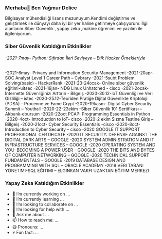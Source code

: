 ### Merhaba👋 Ben Yağmur Delice

Bilgisayar mühendisliği lisans mezunuyum.Kendimi değiştirme ve geliştirmek ile  dünyayı daha iyi bir yer haline getirmeye çalışıyorum. İlgi alanlarım Siber Güvenlik , yapay zeka ,makine öğrenimi ve yazılım ile ilgileniyorum. 

<h3>Siber Güvenlik Katıldığım Etkinlikler</h3>

<h6>-2021-7may- Python: Sıfırdan İleri Seviyeye – Etik Hacker Örnekleriyle </h6>
-2021-6may- Privacy and Information Security Management
-2021-20apr-SOC Analyst Level 1 Career Path – Cybrary
-2021-5subt Problem Solving(basic) - HackerRank
-2021-23-24ocak- Online siber güvenlik eğitimi-uitsec
-2021-19jan- NDG Linux Unhatched - cisco
-2021-2ocak-İnternette Güvenliğinizi Arttırın - Bilgeiş
-2020-30.12-IoT Güvenliği ve Veri Gizliliği – istec
-2020-25.12-Teoriden Pratiğe Dijital Güvenlikte Kriptoloji (PDSA) – Procenne ve Fame Crypt
-2020-19kasm- Digital Cyber Securtiy Summit – Youthall
-2020-22-23ekim -Siber Güvenlik 101 Sertifikası – Akbank-ebursum
-2020-22oct PCAP: Programming Essentials in Python
-2020-4oct- Introduction to IoT- cisco
-2020-2 ekim Sızma Testine Giriş – Billgeiş
-2020-21oct- Cyber Security Essentials -cisco
-2020-8oct- Introduction to Cyber Security – cisco
-2020 GOOGLE IT SUPPORT PROFESSIONAL CERTIFICATE 
-2020 IT SECURITY: DEFENSE AGAINST THE DIGITAL DARK ARTS – GOOGLE 
-2020 SYSTEM ADMINISTRATION AND IT INFRASTRUCTURE SERVICES – GOOGLE 
-2020 OPERATING SYSTEM AND YOU: BECOMING A POWER USER – GOOGLE 
-2020 THE BITS AND BYTES OF COMPUTER NETWORKING – GOOGLE 
-2020 TECHNICAL SUPPORT FUNDAMENTALS – GOOGLE 
-2019 DATABASE DESIGN AND PROGRAMMING WITH SQL – ORACLE ACADEMY
-2018 VERI TABANI YÖNETIMI-SQL EĞITIMI – ELGINKAN VAKFI UZAKTAN EĞITIM MERKEZI
 









<h3>Yapay Zeka Katıldığım Etkinlikler</h3>


- 🔭 I’m currently working on ...
- 🌱 I’m currently learning ...
- 👯 I’m looking to collaborate on ...
- 🤔 I’m looking for help with ...
- 💬 Ask me about ...
- 📫 How to reach me: ...
- 😄 Pronouns: ...
- ⚡ Fun fact: ...

